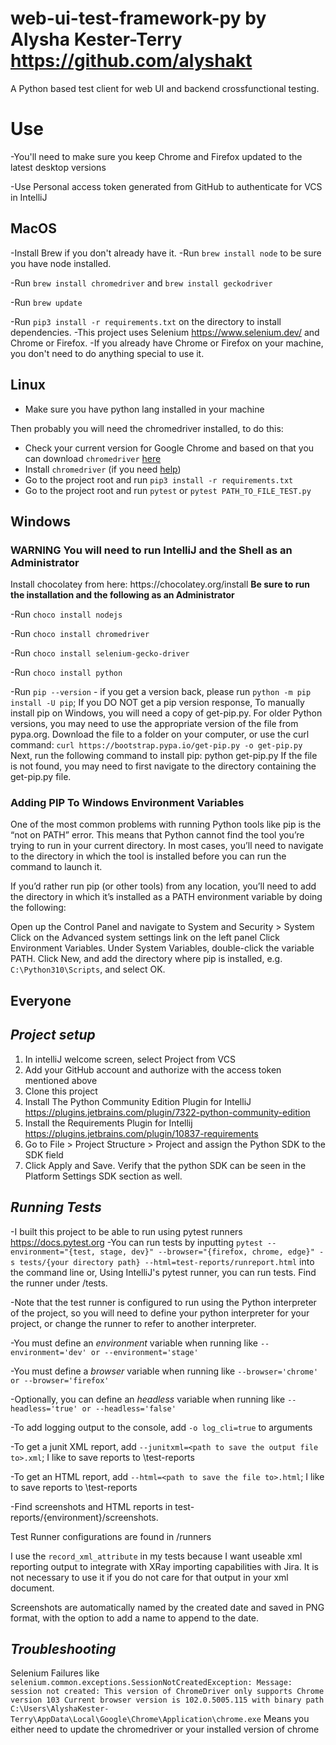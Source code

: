 # web-ui-test-framework-py by Alysha Kester-Terry https://github.com/alyshakt

A Python based test client for web UI and backend crossfunctional testing.

Use
===
-You'll need to make sure you keep Chrome and Firefox updated to the latest desktop versions

-Use Personal access token generated from GitHub to authenticate for VCS in IntelliJ

**MacOS**
---

-Install Brew if you don't already have it.
-Run `brew install node` to be sure you have node installed.

-Run `brew install chromedriver` and `brew install geckodriver`

-Run  `brew update`

-Run `pip3 install -r requirements.txt` on the directory to install dependencies. -This project uses
Selenium https://www.selenium.dev/ and Chrome or Firefox. -If you already have Chrome or Firefox on your machine, you
don't need to do anything special to use it.

**Linux**
---

- Make sure you have python lang installed in your machine

Then probably you will need the chromedriver installed, to do this:

- Check your current version for Google Chrome and based on that you can
  download `chromedriver` [here](https://chromedriver.chromium.org/downloads)
- Install `chromedriver` (if you need [help](https://skolo.online/documents/webscrapping/#step-2-install-chromedriver))
- Go to the project root and run `pip3 install -r requirements.txt`
- Go to the project root and run `pytest` or `pytest PATH_TO_FILE_TEST.py`

**Windows**
---
<h3>WARNING You will need to run IntelliJ and the Shell as an Administrator</h3>
Install chocolatey from here: https://chocolatey.org/install
<b>Be sure to run the installation and the following as an Administrator
</b>

-Run `choco install nodejs`

-Run `choco install chromedriver`

-Run `choco install selenium-gecko-driver`

-Run `choco install python`

-Run `pip --version` - if you get a version back, please run `python -m pip install -U pip`; If you DO NOT get a pip
version response, To manually install pip on Windows, you will need a copy of get-pip.py. For older Python versions, you
may need to use the appropriate version of the file from pypa.org. Download the file to a folder on your computer, or
use the curl command:
`curl https://bootstrap.pypa.io/get-pip.py -o get-pip.py`
Next, run the following command to install pip:
python get-pip.py
If the file is not found, you may need to first navigate to the directory containing the get-pip.py file.

<h3> Adding PIP To Windows Environment Variables</h3>
One of the most common problems with running Python tools like pip is the “not on PATH” error. This means that Python cannot find the tool you’re trying to run in your current directory. In most cases, you’ll need to navigate to the directory in which the tool is installed before you can run the command to launch it.

If you’d rather run pip (or other tools) from any location, you’ll need to add the directory in which it’s installed as
a PATH environment variable by doing the following:

Open up the Control Panel and navigate to System and Security > System
Click on the Advanced system settings link on the left panel
Click Environment Variables.
Under System Variables, double-click the variable PATH.
Click New, and add the directory where pip is installed, e.g. `C:\Python310\Scripts`, and select OK.

**Everyone**
---

***Project setup***
---

1. In intelliJ welcome screen, select Project from VCS
2. Add your GitHub account and authorize with the access token mentioned above
3. Clone this project
4. Install The Python Community Edition Plugin for
   IntelliJ https://plugins.jetbrains.com/plugin/7322-python-community-edition
5. Install the Requirements Plugin for Intellij https://plugins.jetbrains.com/plugin/10837-requirements
6. Go to File > Project Structure > Project and assign the Python SDK to the SDK field
7. Click Apply and Save. Verify that the python SDK can be seen in the Platform Settings SDK section as well.

***Running Tests***
---
-I built this project to be able to run using pytest runners https://docs.pytest.org
-You can run tests by
inputting `pytest --environment="{test, stage, dev}" --browser="{firefox, chrome, edge}" -s tests/{your directory path} --html=test-reports/runreport.html`
into the command
line or, Using IntelliJ's pytest runner, you can run tests. Find the runner under /tests.

-Note that the test runner is configured to run using the Python interpreter of the project, so you will need to define
your python interpreter for your project, or change the runner to refer to another interpreter.

-You must define an *environment* variable when running like `--environment='dev' or --environment='stage'`

-You must define a *browser* variable when running like `--browser='chrome' or --browser='firefox'`

-Optionally, you can define an *headless* variable when running like `--headless='true' or --headless='false'`

-To add logging output to the console, add `-o log_cli=true` to arguments

-To get a junit XML report, add `--junitxml=<path to save the output file to>.xml`; I like to save reports to
\test-reports

-To get an HTML report, add `--html=<path to save the file to>.html`; I like to save reports to \test-reports

-Find screenshots and HTML reports in test-reports/{environment}/screenshots.

Test Runner configurations are found in /runners

I use the `record_xml_attribute` in my tests because I want useable xml reporting output to integrate with XRay
importing capabilities with Jira. It is not necessary to use it if you do not care for that output in your xml document.

Screenshots are automatically named by the created date and saved in PNG format, with the option to add a name to append
to the date.

***Troubleshooting***
---
Selenium Failures like ```selenium.common.exceptions.SessionNotCreatedException: Message: session not created:
This version of ChromeDriver only supports Chrome version 103
Current browser version is 102.0.5005.115 with binary path C:\Users\AlyshaKester-Terry\AppData\Local\Google\Chrome\Application\chrome.exe```
Means you either need to update the chromedriver or your installed version of chrome